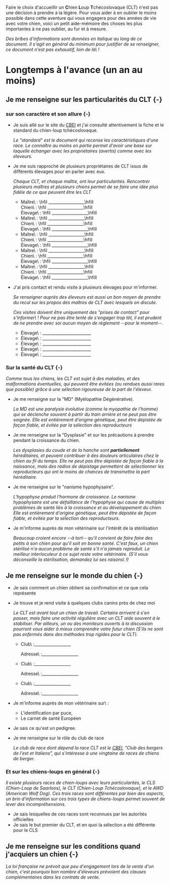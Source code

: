 Faire le choix d'accueillir un **C**hien **L**oup **T**chécoslovaque (CLT) n'est pas une décision à prendre à la légère. Pour vous aider à en oublier le moins possible dans cette aventure qui vous engagera pour des années de vie avec votre chien, voici un petit aide-mémoire des choses les plus importantes à ne pas oublier, au fur et à mesure.

*Des bribes d'informations sont données en italique au long de ce document. Il s'agit en général du minimum pour justifier de se renseigner, ce document n'est pas exhaustif, loin de là\ !*

# Longtemps à l'avance (un an au moins)

## Je me renseigne sur les particularités du CLT {-}

### sur son caractère et son allure {-}
-   Je suis allé sur le site du [CBEI](www.cbei.fr) et j'ai consulté attentivement la fiche et le standard du chien-loup tchécoslovaque.

    *Le "standard" est le document qui recense les caractéristiques d'une race. Le connaître au moins en partie permet d'avoir une base sur laquelle échanger avec les propriétaires (avertis) comme avec les éleveurs.*

-   Je me suis rapproché de plusieurs propriétaires de CLT issus de différents élevages pour en parler avec eux.

    *Chaque CLT, et chaque maître, ont leur particularités. Rencontrer plusieurs maîtres et plusieurs chiens permet de se faire une idée plus fidèle de ce que peuvent être les CLT*
    -   Maître\ :     \hfil __________________\hfill \
        Chien\ :      \hfil __________________\hfill \
        Élevage\ :    \hfil __________________\hfill
    -   Maître\ :     \hfil __________________\hfill \
        Chien\ :      \hfil __________________\hfill \
        Élevage\ :    \hfil __________________\hfill
    -   Maître\ :     \hfil __________________\hfill \
        Chien\ :      \hfil __________________\hfill \
        Élevage\ :    \hfil __________________\hfill
    -   Maître\ :     \hfil __________________\hfill \
        Chien\ :      \hfil __________________\hfill \
        Élevage\ :    \hfil __________________\hfill
    -   Maître\ :     \hfil __________________\hfill \
        Chien\ :      \hfil __________________\hfill \
        Élevage\ :    \hfil __________________\hfill



-   J'ai pris contact et rendu visite à plusieurs élevages pour m'informer.

    *Se renseigner auprès des éleveurs est aussi un bon moyen de prendre du recul sur les propos des maîtres de CLT avec lesquels on discute.*

    *Ces visites doivent être uniquement des "prises de contact" pour s'informer\ ! Pour ne pas être tenté de s'engager trop tôt, il est prudent de ne prendre avec soi aucun moyen de règlement --pour le moment--.*

    *   Élevage\ : ________________________
    *   Élevage\ : ________________________
    *   Élevage\ : ________________________
    *   Élevage\ : ________________________
    *   Élevage\ : ________________________

### Sur la santé du CLT {-}
*Comme tous les chiens, les CLT est sujet à des maladies, et des malformations éventuelles, qui peuvent être évitées (ou rendues aussi rares que possible) grâce à une sélection rigoureuse de la part de l'éleveur.*

-   Je me renseigne sur la "MD" (Myélopathie Dégénérative).

    *La MD est une paralysie évolutive (comme la myopathie de l'homme) qui se déclenche souvent à partir du train arrière et ne peut pas être soignée. Elle est entièrement d'origine génétique, peut être dépistée de façon fiable, et évitée par la sélection des reproducteurs*

*   Je me renseigne sur la "Dysplasie" et sur les précautions à prendre pendant la croissance du chien.

    *Les dysplasies du coude et de la hanche sont **partiellement** héréditaires, et peuvent contribuer à des douleurs articulaires chez le chien au fil du temps. Elle ne peut pas être dépistée de façon fiable à la naissance, mais des radios de dépistage permettent de sélectionner les reproducteurs qui ont le moins de chances de transmettre la part héréditaire.*

-   Je me renseigne sur le "nanisme hypophysaire".

    *L'hypophyse produit l'hormone de croissance. Le nanisme hypophysaire est une défaillance de l'hypophyse qui cause de multiples problèmes de santé liés à la croissance et au développement du chien. Elle est entièrement d'origine génétique, peut être dépistée de façon fiable, et évitée par la sélection des reproducteurs.*

-   Je m'informe auprès de mon vétérinaire sur l'intérêt de la stérilisation

    *Beaucoup croient encore --à tort-- qu'il convient de faire faire des petits à son chien pour qu'il soit en bonne santé. C'est faux, un chien stérilisé n'a aucun problème de santé s'il n'a jamais reproduit. Le meilleur interlocuteur à ce sujet reste votre vétérinaire. (S'il vous déconseille la stérilisation, demandez lui ses raisons\ !)*

## Je me renseigne sur le monde du chien {-}

-   Je sais comment un chien obtient sa confirmation et ce que cela représente
-   Je trouve et je rend visite à quelques clubs canins près de chez moi

    *Le CLT est avant tout un chien de travail. Certains arrivent à s'en passer, mais faire une activité régulière avec un CLT aide souvent à le stabiliser. Par ailleurs, un ou des moniteurs ouverts à la discussion pourront vous aider à mieux comprendre votre futur chien (S'ils ne sont pas enfermés dans des méthodes trop rigides pour le CLT).*

    -   Club\ :__________________

        Adresse\ :__________________
    -   Club\ :__________________

        Adresse\ :__________________

    -   Club\ :__________________

        Adresse\ :__________________

-   Je m'informe auprès de mon vétérinaire sur\ :
    -   L'identification par puce,
    -   Le carnet de santé Européen

-   Je sais ce qu'est un pedigree.

-   Je me renseigne sur le rôle du club de race

    *Le club de race dont dépend la race CLT est le [CBEI](www.cbei.fr), "Club des bergers de l'est et Italiens", qui s'intéresse à une vingtaine de races de chiens de berger.*

### Et sur les chiens-loups en général {-}
*Il existe plusieurs races de chien-loups avec leurs particularités, le CLS (Chien-Loup de Saarloos), le CLT (Chien-Loup Tchécoslovaque), et le AWD (American Wolf Dog). Ces trois races sont différentes par bien des aspects, un brin d'information sur ces trois types de chiens-loups permet souvent de lever des incompréhensions.*

-   Je sais lesquelles de ces races sont reconnues par les autorités officielles
-   Je sais le but premier du CLT, et en quoi la sélection a été différente pour le CLS


## Je me renseigne sur les conditions quand j'acquiers un chien {-}

*La loi française ne prévoit que peu d'engagement lors de la vente d'un chien, c'est pourquoi bon nombre d'éleveurs prévoient des clauses complémentaires dans les contrats de vente.*

